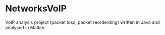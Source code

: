 # NetworksVoIP

VoIP analysis project (packet loss, packet reorderding) written in Java and analysed in Matlab
